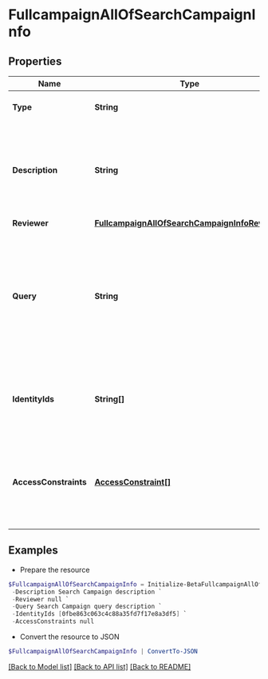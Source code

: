 # FullcampaignAllOfSearchCampaignInfo
## Properties

Name | Type | Description | Notes
------------ | ------------- | ------------- | -------------
**Type** | **String** | The type of search campaign represented. | 
**Description** | **String** | Describes this search campaign. Intended for storing the query used, and possibly the number of identities selected/available. | [optional] 
**Reviewer** | [**FullcampaignAllOfSearchCampaignInfoReviewer**](FullcampaignAllOfSearchCampaignInfoReviewer.md) |  | [optional] 
**Query** | **String** | The scope for the campaign. The campaign will cover identities returned by the query and identities that have access items returned by the query. One of &#x60;query&#x60; or &#x60;identityIds&#x60; must be set. | [optional] 
**IdentityIds** | **String[]** | A direct list of identities to include in this campaign. One of &#x60;identityIds&#x60; or &#x60;query&#x60; must be set. | [optional] 
**AccessConstraints** | [**AccessConstraint[]**](AccessConstraint.md) | Further reduces the scope of the campaign by excluding identities (from &#x60;query&#x60; or &#x60;identityIds&#x60;) that do not have this access. | [optional] 

## Examples

- Prepare the resource
```powershell
$FullcampaignAllOfSearchCampaignInfo = Initialize-BetaFullcampaignAllOfSearchCampaignInfo  -Type ACCESS `
 -Description Search Campaign description `
 -Reviewer null `
 -Query Search Campaign query description `
 -IdentityIds [0fbe863c063c4c88a35fd7f17e8a3df5] `
 -AccessConstraints null
```

- Convert the resource to JSON
```powershell
$FullcampaignAllOfSearchCampaignInfo | ConvertTo-JSON
```

[[Back to Model list]](../README.md#documentation-for-models) [[Back to API list]](../README.md#documentation-for-api-endpoints) [[Back to README]](../README.md)

